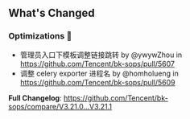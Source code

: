 <!-- Release notes generated using configuration in .github/release.yml at master -->

## What's Changed

### Optimizations 🦾
* 管理员入口下模板调整链接跳转 by @ywywZhou in https://github.com/Tencent/bk-sops/pull/5607
* 调整 celery exporter 进程名 by @homholueng in https://github.com/Tencent/bk-sops/pull/5609


**Full Changelog**: https://github.com/Tencent/bk-sops/compare/V3.21.0...V3.21.1